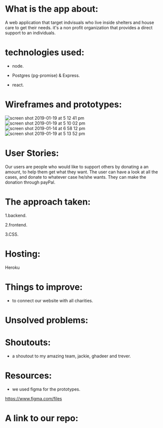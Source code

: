  # What is the app about: 
 
 A web application that target indvisuals who live inside shelters and house care to get their needs.  it's a non profit organization that provides a direct support to an individuals. 
 
 # technologies used:
 
 - node.
 
 - Postgres (pg-promise) & Express.
 
 - react.
 
# Wireframes and prototypes:

![screen shot 2019-01-19 at 5 12 41 pm](https://user-images.githubusercontent.com/44443628/51427857-75526f00-1c0d-11e9-9320-dc117cc336f7.png)
![screen shot 2019-01-19 at 5 10 02 pm](https://user-images.githubusercontent.com/44443628/51427829-168cf580-1c0d-11e9-951a-2eb18217f66d.png)
![screen shot 2019-01-14 at 6 58 12 pm](https://user-images.githubusercontent.com/44443628/51124034-5f6c3500-182e-11e9-9fdd-7e88190d789c.png)
![screen shot 2019-01-19 at 5 13 52 pm](https://user-images.githubusercontent.com/44443628/51427867-a03cc300-1c0d-11e9-8797-91ab256f1270.png)

# User Stories:

Our users are people who would like to support others by donating a an amount, to help them get what they want.
The user can have a look at all the cases, and donate to whatever case he/she wants. They can make the donation through payPal.

# The approach taken:

1.backend.

2.frontend.

3.CSS.

# Hosting:

Heroku

# Things to improve:

- to connect our website with all charities.

# Unsolved problems:

# Shoutouts:

- a shoutout to my amazing team, jackie, ghadeer and trever.

# Resources:

- we used figma for the prototypes.

https://www.figma.com/files 

# A link to our repo:
